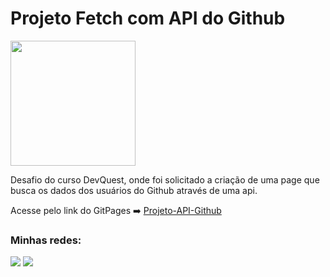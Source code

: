 <h1>Projeto Fetch com API do Github</h1>

<p float="left">

 <img src="https://media.licdn.com/dms/image/C4D0BAQG9RVtXwXXxfQ/company-logo_200_200/0/1663864652170?e=1698883200&v=beta&t=hLoRo_er494W3gUxcapb9eR97zHD-xp2zobEl7fClUA" width="200" />

Desafio do curso DevQuest, onde foi solicitado a criação de uma page que busca os dados dos usuários do Github através de uma api. 

Acesse pelo link do GitPages ➡️ <a href="[#](https://jvitor88.github.io/projeto-github-api/)" target="_blank">Projeto-API-Github</a> 


 ### Minhas redes: 

<div>
  <a href="https://www.linkedin.com/in/jose-silveira-ti/" target="_blank"><img src="https://img.shields.io/badge/-LinkedIn-%230077B5?style=for-the-badge&logo=linkedin&logoColor=white" target="_blank"></a> 
  <a href = "mailto:jvsilveira11@gmail.com"><img src="https://img.shields.io/badge/-Gmail-%23333?style=for-the-badge&logo=gmail&logoColor=white" target="_blank"></a>
</div>
